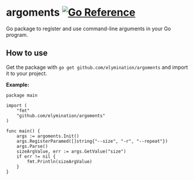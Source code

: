 # argoments [![Go Reference](https://pkg.go.dev/badge/github.com/elymination/argoments.svg)](https://pkg.go.dev/github.com/elymination/argoments) 

Go package to register and use command-line arguments in your Go program.

## How to use
Get the package with `go get github.com/elymination/argoments` and import it to your project.

**Example:**
```
package main

import (
    "fmt"
    "github.com/elymination/argoments"
)

func main() {
    args := argoments.Init()
    args.RegisterParamed([]string{"--size", "-r", "--repeat"})
    args.Parse()
    sizeArgValue, err := args.GetValue("size")
    if err != nil {
        fmt.Println(sizeArgValue)
    }
}
```
